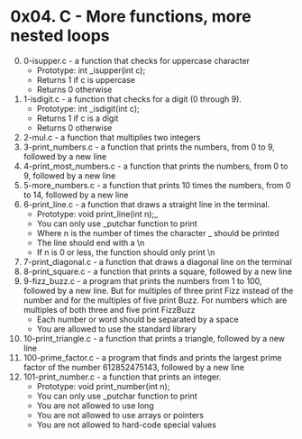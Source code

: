 # 0x04. C - More functions, more nested loops

0. 0-isupper.c - a function that checks for uppercase character
	* Prototype: int _isupper(int c);
	* Returns 1 if c is uppercase
	* Returns 0 otherwise
1. 1-isdigit.c - a function that checks for a digit (0 through 9).
	* Prototype: int _isdigit(int c);
	* Returns 1 if c is a digit
	* Returns 0 otherwise
2. 2-mul.c - a function that multiplies two integers
3. 3-print_numbers.c - a function that prints the numbers, from 0 to 9, followed by a new line
4. 4-print_most_numbers.c - a function that prints the numbers, from 0 to 9, followed by a new line
5. 5-more_numbers.c - a function that prints 10 times the numbers, from 0 to 14, followed by a new line
6. 6-print_line.c - a function that draws a straight line in the terminal.
	* Prototype: void print_line(int n);_
	* You can only use _putchar function to print
	* Where n is the number of times the character _ should be printed
	* The line should end with a \n
	* If n is 0 or less, the function should only print \n
7. 7-print_diagonal.c - a function that draws a diagonal line on the terminal
8. 8-print_square.c - a function that prints a square, followed by a new line
9. 9-fizz_buzz.c - a program that prints the numbers from 1 to 100, followed by a new line. But for multiples of three print Fizz instead of the number and for the multiples of five print Buzz. For numbers which are multiples of both three and five print FizzBuzz
	* Each number or word should be separated by a space
	* You are allowed to use the standard library
10. 10-print_triangle.c - a function that prints a triangle, followed by a new line
11. 100-prime_factor.c - a program that finds and prints the largest prime factor of the number 612852475143, followed by a new line
12. 101-print_number.c - a function that prints an integer.
	* Prototype: void print_number(int n);
	* You can only use _putchar function to print
	* You are not allowed to use long
	* You are not allowed to use arrays or pointers
	* You are not allowed to hard-code special values
